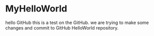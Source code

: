 # MyHelloWorld
hello GitHub
this is a test on the GitHub.  we are trying to make some changes and commit to GitHub HelloWorld repository.
